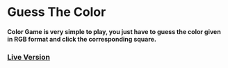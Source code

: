 # Guess The Color
#### Color Game is very simple to play, you just have to guess the color given in RGB format and click the corresponding square.
### [Live Version](https://azdrenymeri.github.io/color-game-js/)
